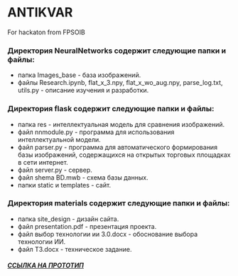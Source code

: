 
# ANTIKVAR
For hackaton from FPSOIB
### Директория NeuralNetworks содержит следующие папки и файлы:
- папка Images_base - база изображений.
- файлы Research.ipynb, flat_x_3.npy, flat_x_wo_aug.npy, parse_log.txt, utils.py - описание изучения и разработки.
### Директория flask содержит следующие папки и файлы:
- папка res - интеллектуальная модель для сравнения изображений.
- файл nnmodule.py - программа для использования интеллектуальной модели.
- файл parser.py - программа для автоматического формирования базы изображений, содержащихся на открытых торговых площадках в сети интернет.
- файл server.py - сервер.
- файл shema BD.mwb - схема базы данных.
- папки static и templates - сайт.
### Директория materials содержит следующие папки и файлы:
- папка site_design - дизайн сайта.
- файл presentation.pdf - презентация проекта.
- файл выбор технологии ии 3.0.docx - обоснование выбора технологии ИИ.
- файл ТЗ.docx - техническое задание.

 ##### [ССЫЛКА НА ПРОТОТИП](https://vasilisc.ru/)
